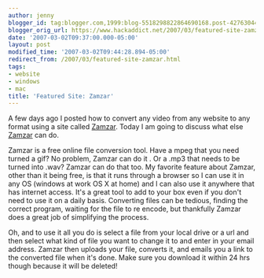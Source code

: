```yaml
---
author: jenny
blogger_id: tag:blogger.com,1999:blog-5518298822864690168.post-4276304437583557071
blogger_orig_url: https://www.hackaddict.net/2007/03/featured-site-zamzar.html
date: '2007-03-02T09:37:00.000-05:00'
layout: post
modified_time: '2007-03-02T09:44:28.894-05:00'
redirect_from: /2007/03/featured-site-zamzar.html
tags:
- website
- windows
- mac
title: 'Featured Site: Zamzar'
---
```


A few days ago I posted how to convert any video from any website to any format using a site called <a href="http://www.zamzar.com/">Zamzar</a>.  Today I am going to discuss what else <a href="http://www.zamzar.com/">Zamzar</a> can do.



Zamzar is a free online file conversion tool.  Have a mpeg that you need turned a gif?  No problem, Zamzar can do it .  Or a .mp3 that needs to be turned into .wav?  Zamzar can do that too.  My favorite feature about Zamzar, other than it being free, is that it runs through a browser so I can use it in any OS (windows at work OS X at home) and I can also use it anywhere that has internet access.    It's a great tool to add to your box even if you don't need to use it on a daily basis.  Converting files can be tedious, finding the correct program, waiting for the file to re encode, but thankfully Zamzar does a great job of simplifying the process.



Oh, and to use it all you do is select a file from your local drive or a url and then select what kind of file you want to change it to and enter in your email address.  Zamzar then uploads your file, converts it, and emails you a link to the converted file when it's done.  Make sure you download it within 24 hrs though because it will be deleted!